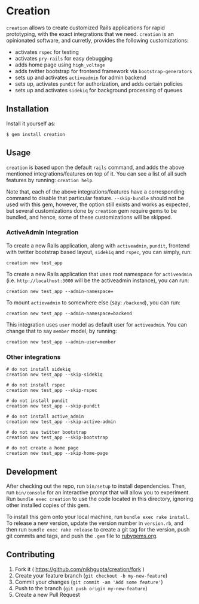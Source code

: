 # Creation

`creation` allows to create customized Rails applications for rapid prototyping,
with the exact integrations that we need. `creation` is an opinionated software,
and curretly, provides the following customizations:

- activates `rspec` for testing
- activates `pry-rails` for easy debugging
- adds home page using `high_voltage`
- adds twitter bootstrap for frontend framework via `bootstrap-generators`
- sets up and activates `activeadmin` for admin backend
- sets up, activates `pundit` for authorization, and adds certain policies
- sets up and activates `sidekiq` for background processing of queues

## Installation

Install it yourself as:

    $ gem install creation

## Usage

`creation` is based upon the default `rails` command, and adds the above
mentioned integrations/features on top of it. You can see a list of all such
features by running: `creation help`.

Note that, each of the above integrations/features have a corresponding command
to disable that particular feature. `--skip-bundle` should not be used with this
gem, however, the option still exists and works as expected, but several
customizations done by `creation` gem require gems to be bundled, and hence,
some of these customizations will be skipped.

### ActiveAdmin Integration

To create a new Rails application, along with `activeadmin`, `pundit`, frontend
with twitter bootstrap based layout, `sidekiq` and `rspec`, you can simply, run:

    creation new test_app

To create a new Rails application that uses root namespace for `activeadmin`
(i.e. `http://localhost:3000` will be the activeadmin instance), you can run:

    creation new test_app --admin-namespace=

To mount `actievadmin` to somewhere else (say: `/backend`), you can run:

    creation new test_app --admin-namespace=backend

This integration uses `user` model as default user for `activeadmin`. You can
change that to say `member` model, by running:

    creation new test_app --admin-user=member

### Other integrations

    # do not install sidekiq
    creation new test_app --skip-sidekiq

    # do not install rspec
    creation new test_app --skip-rspec

    # do not install pundit
    creation new test_app --skip-pundit

    # do not install active_admin
    creation new test_app --skip-active-admin

    # do not use twitter bootstrap
    creation new test_app --skip-bootstrap

    # do not create a home page
    creation new test_app --skip-home-page


## Development

After checking out the repo, run `bin/setup` to install dependencies. Then, run
`bin/console` for an interactive prompt that will allow you to experiment. Run
`bundle exec creation` to use the code located in this directory, ignoring other
installed copies of this gem.

To install this gem onto your local machine, run `bundle exec rake install`. To
release a new version, update the version number in `version.rb`, and then run
`bundle exec rake release` to create a git tag for the version, push git commits
and tags, and push the `.gem` file to [rubygems.org](https://rubygems.org).

## Contributing

1. Fork it ( https://github.com/nikhgupta/creation/fork )
2. Create your feature branch (`git checkout -b my-new-feature`)
3. Commit your changes (`git commit -am 'Add some feature'`)
4. Push to the branch (`git push origin my-new-feature`)
5. Create a new Pull Request
